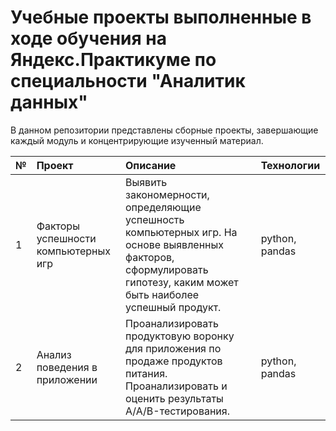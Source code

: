 # Учебные проекты выполненные в ходе обучения на Яндекс.Практикуме по специальности "Аналитик данных"

В данном репозитории представлены сборные проекты, завершающие каждый модуль и концентрирующие изученный материал.

| № | Проект | Описание | Технологии |
| :-------------------- | :-------------------- | :--------------------- |:----------------------|
| 1 | Факторы успешности компьютерных игр |Выявить закономерности, определяющие успешность компьютерных игр. На основе выявленных факторов, сформулировать гипотезу, каким может быть наиболее успешный продукт. | python, pandas |
| 2 | Анализ поведения в приложении | Проанализировать продуктовую воронку для приложения по продаже продуктов питания. Проанализировать и оценить результаты A/A/B-тестирования. | python, pandas |
